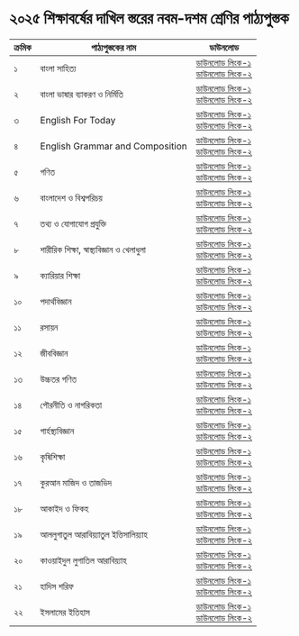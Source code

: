 # ২০২৫ শিক্ষাবর্ষের দাখিল স্তরের নবম-দশম শ্রেণির পাঠ্যপুস্তক

| ক্রমিক | পাঠ্যপুস্তকের নাম | ডাউনলোড |
| --- | --- | --- |
| ১ | বাংলা সাহিত্য | [ডাউনলোড লিংক-১](https://drive.google.com/file/d/1ZQzUR8jhCuqK_50ejUefZAB9MRkRUXjH/view?usp=drive_link)<br>[ডাউনলোড লিংক-২](https://drive.egovcloud.gov.bd/index.php/s/ISh9fzFaOhfs6HE) |
| ২ | বাংলা ভাষার ব্যাকরণ ও নির্মিতি | [ডাউনলোড লিংক-১](https://drive.google.com/file/d/1WT2JT7VC3vC1XqO-9zKSTWukbItzF2Ik/view?usp=drive_link)<br>[ডাউনলোড লিংক-২](https://drive.egovcloud.gov.bd/index.php/s/UJ5uhDUVxi1khwK) |
| ৩ | English For Today | [ডাউনলোড লিংক-১](https://drive.google.com/file/d/1pIuyetTqCwAKK8PGwrUckLoaE-mHmShw/view?usp=drive_link)<br>[ডাউনলোড লিংক-২](https://drive.egovcloud.gov.bd/index.php/s/jzNrgSh1WsYLagg) |
| ৪ | English Grammar and Composition | [ডাউনলোড লিংক-১](https://drive.google.com/file/d/1d3sXGQYTOq_Tz4kxkvoQFaRtSoyIZI6x/view?usp=drive_link)<br>[ডাউনলোড লিংক-২](https://drive.egovcloud.gov.bd/index.php/s/ZrsU4cSwo2slpIv) |
| ৫ | গণিত | [ডাউনলোড লিংক-১](https://drive.google.com/file/d/1x6hbKYDIuhj9t3oEhMTSadUoPC1jtDwS/view?usp=drive_link)<br>[ডাউনলোড লিংক-২](https://drive.egovcloud.gov.bd/index.php/s/9VNaN9EASLC28xd) |
| ৬ | বাংলাদেশ ও বিশ্বপরিচয় | [ডাউনলোড লিংক-১](https://drive.google.com/file/d/1k8lgAYgyd_uA--L9zsI5yWeFv4OZR4tj/view?usp=drive_link)<br>[ডাউনলোড লিংক-২](https://drive.egovcloud.gov.bd/index.php/s/sAh2nmxmvz8SSRW) |
| ৭ | তথ্য ও যোগাযোগ প্রযুক্তি | [ডাউনলোড লিংক-১](https://drive.google.com/file/d/1fbz09a5uPYgNHe1Zt3q9A--yX3YtFYti/view?usp=drive_link)<br>[ডাউনলোড লিংক-২](https://drive.egovcloud.gov.bd/index.php/s/b31NA4I6Y51WQLy) |
| ৮ | শারীরিক শিক্ষা, স্বাস্থ্যবিজ্ঞান ও খেলাধুলা | [ডাউনলোড লিংক-১](https://drive.google.com/file/d/1afC1cbDHj5NguAqaIp3c_LjJ6zH4eL3s/view?usp=drive_link)<br>[ডাউনলোড লিংক-২](https://drive.egovcloud.gov.bd/index.php/s/f1ofJpzzdX7jobH) |
| ৯ | ক্যারিয়ার শিক্ষা | [ডাউনলোড লিংক-১](https://drive.google.com/file/d/1KywA4YmbAzFmJRo4_mQgorBdqmuxQkR9/view?usp=drive_link)<br>[ডাউনলোড লিংক-২](https://drive.egovcloud.gov.bd/index.php/s/VUkr6mWjaQx3cin) |
| ১০ | পদার্থবিজ্ঞান | [ডাউনলোড লিংক-১](https://drive.google.com/file/d/1FwvgM6UlIB54m42akLm10J7WnV5spu3u/view?usp=drive_link)<br>[ডাউনলোড লিংক-২](https://drive.egovcloud.gov.bd/index.php/s/tlvkPMyzbDarWJl) |
| ১১ | রসায়ন | [ডাউনলোড লিংক-১](https://drive.google.com/file/d/1GXnyk_e5YZnwo881AlxN_Bm3FCQGgfq5/view?usp=drive_link)<br>[ডাউনলোড লিংক-২](https://drive.egovcloud.gov.bd/index.php/s/jyzk4xNRASc34xw) |
| ১২ | জীববিজ্ঞান | [ডাউনলোড লিংক-১](https://drive.google.com/file/d/1poT9QTsRdmjX0ILXACOq1F68kW_ye69D/view?usp=drive_link)<br>[ডাউনলোড লিংক-২](https://drive.egovcloud.gov.bd/index.php/s/DvhoXHdFhQmUjaT) |
| ১৩ | উচ্চতর গণিত | [ডাউনলোড লিংক-১](https://drive.google.com/file/d/16ibFdghW93t8Ixuoc2TQTdkQj6GMLViH/view?usp=drive_link)<br>[ডাউনলোড লিংক-২](https://drive.egovcloud.gov.bd/index.php/s/WeeZy9gCQzLLOKF) |
| ১৪ | পৌরনীতি ও নাগরিকতা | [ডাউনলোড লিংক-১](https://drive.google.com/file/d/1m8ezY4-Ky-7zSfZW33q7rCTzZVxjmaxf/view?usp=drive_link)<br>[ডাউনলোড লিংক-২](https://drive.egovcloud.gov.bd/index.php/s/449gNC0yMtTsABu) |
| ১৫ | গার্হস্থ্যবিজ্ঞান | [ডাউনলোড লিংক-১](https://drive.google.com/file/d/1N33i4Rb97ajYk0fK0o2WiE3dyXRiXR0f/view?usp=drive_link)<br>[ডাউনলোড লিংক-২](https://drive.egovcloud.gov.bd/index.php/s/62CEm1c0ukDBt8H) |
| ১৬ | কৃষিশিক্ষা | [ডাউনলোড লিংক-১](https://drive.google.com/file/d/12Ln2PZXpImgFoyEqGm2RgCyHVtd_tLNQ/view?usp=drive_link)<br>[ডাউনলোড লিংক-২](https://drive.egovcloud.gov.bd/index.php/s/ylWIYZ6LIpEGiLl) |
| ১৭ | কুরআন মাজিদ ও তাজভিদ | [ডাউনলোড লিংক-১](https://drive.google.com/file/d/1FabmMA0tSnv3C4BUcUXxoy2tnkr92Zbv/view?usp=drive_link)<br>[ডাউনলোড লিংক-২](https://drive.egovcloud.gov.bd/index.php/s/NLJRqHGvtP68LsE) |
| ১৮ | আকাইদ ও ফিকহ | [ডাউনলোড লিংক-১](https://drive.google.com/file/d/1xvkqi_nIE1vlVNi5AQwvpyD5_vxUzyGQ/view?usp=drive_link)<br>[ডাউনলোড লিংক-২](https://drive.egovcloud.gov.bd/index.php/s/8VL2neHGUFCn2Af) |
| ১৯ | আললুগাতুল আরাবিয়্যাতুল ইত্তিসালিয়্যাহ | [ডাউনলোড লিংক-১](https://drive.google.com/file/d/135eT1CTKcY5w7lvq8WY898hglTthhe9L/view?usp=drive_link)<br>[ডাউনলোড লিংক-২](https://drive.egovcloud.gov.bd/index.php/s/jFRh5sX6YsNCrKc) |
| ২০ | কাওয়াইদুল লুগাতিল আরাবিয়্যাহ | [ডাউনলোড লিংক-১](https://drive.google.com/file/d/168e_UU14Fyq1WEo3KCcfONI5F1vB5h5t/view?usp=drive_link)<br>[ডাউনলোড লিংক-২](https://drive.egovcloud.gov.bd/index.php/s/DXDuaMhBYPys8Am) |
| ২১ | হাদিস শরিফ | [ডাউনলোড লিংক-১](https://drive.google.com/file/d/1JceRet1ffEl8Tz-oUDNd6m8Rkhvv0W6L/view?usp=drive_link)<br>[ডাউনলোড লিংক-২](https://drive.egovcloud.gov.bd/index.php/s/WcguXJjUEOXgayN) |
| ২২ | ইসলামের ইতিহাস | [ডাউনলোড লিংক-১](https://drive.google.com/file/d/1TjE8myRq7K1vv7rbG3bOUy9sne5EVLnM/view?usp=drive_link)<br>[ডাউনলোড লিংক-২](https://drive.egovcloud.gov.bd/index.php/s/o0OSkE5s6G47dsg) |